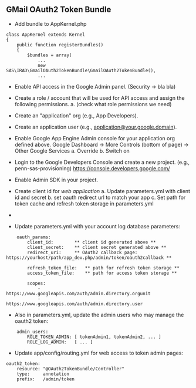 ## GMail OAuth2 Token Bundle ##

- Add bundle to AppKernel.php
````
class AppKernel extends Kernel
{
    public function registerBundles()
    {
        $bundles = array(
            ...
            new SAS\IRAD\GmailOAuth2TokenBundle\GmailOAuth2TokenBundle(),
            ...
````


- Enable API access in the Google Admin panel. (Security -> bla bla)

- Create a role / account that will be used for API access and assign the following permissions.
    a. (check what role permissions we need)

- Create an "application" org (e.g., App Developers).

- Create an application user (e.g., application@your.google.domain).

- Enable Google App Engine Admin console for your application org defined above. 
    Google Dashboard -> More Controls (bottom of page) -> Other Google Services
    a. Override
    b. Switch on

- Login to the Google Developers Console and create a new project. (e.g., penn-sas-provisioning)
    https://console.developers.google.com/

- Enable Admin SDK in your project.

- Create client id for *web application*
    a. Update parameters.yml with client id and secret
    b. set oauth redirect url to match your app 
    c. Set path for token cache and refresh token storage in parameters.yml 

-

- Update parameters.yml with your account log database parameters:
````
    oauth_params:
        client_id:        ** client id generated above **
        client_secret:    ** client secret generated above ** 
        redirect_uri:     ** OAuth2 callback page: https://yourhost/path/app_dev.php/admin/token/oauth2callback **

        refresh_token_file:   ** path for refresh token storage **
        access_token_file:    ** path for access token storage **

        scopes:           
            -                 https://www.googleapis.com/auth/admin.directory.orgunit
            -                 https://www.googleapis.com/auth/admin.directory.user
````

- Also in parameters.yml, update the admin users who may manage the oauth2 token:
````
    admin_users:
        ROLE_TOKEN_ADMIN: [ tokenAdmin1, tokenAdmin2, ... ]
        ROLE_LOG_ADMIN:   [ ... ]
````

- Update app/config/routing.yml for web access to token admin pages:
````
oauth2_token:
    resource: "@OAuth2TokenBundle/Controller"
    type:     annotation
    prefix:   /admin/token
````